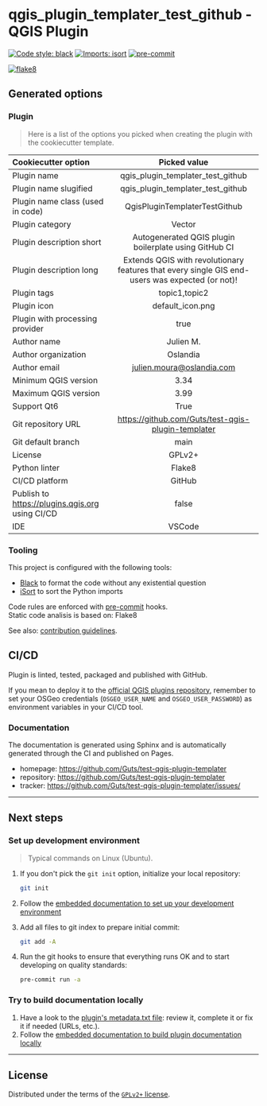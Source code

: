 # qgis_plugin_templater_test_github - QGIS Plugin

[![Code style: black](https://img.shields.io/badge/code%20style-black-000000.svg)](https://github.com/psf/black)
[![Imports: isort](https://img.shields.io/badge/%20imports-isort-%231674b1?style=flat&labelColor=ef8336)](https://pycqa.github.io/isort/)
[![pre-commit](https://img.shields.io/badge/pre--commit-enabled-brightgreen?logo=pre-commit&logoColor=white)](https://github.com/pre-commit/pre-commit)


[![flake8](https://img.shields.io/badge/linter-flake8-green)](https://flake8.pycqa.org/)

## Generated options

### Plugin

> Here is a list of the options you picked when creating the plugin with the cookiecutter template.

| Cookiecutter option | Picked value |
| :------------------ | :----------: |
| Plugin name | qgis_plugin_templater_test_github |
| Plugin name slugified | qgis_plugin_templater_test_github |
| Plugin name class (used in code) | QgisPluginTemplaterTestGithub |
| Plugin category | Vector |
| Plugin description short | Autogenerated QGIS plugin boilerplate using GitHub CI |
| Plugin description long | Extends QGIS with revolutionary features that every single GIS end-users was expected (or not)! |
| Plugin tags | topic1,topic2 |
| Plugin icon | default_icon.png |
| Plugin with processing provider | true |
| Author name | Julien M. |
| Author organization | Oslandia |
| Author email | julien.moura@oslandia.com |
| Minimum QGIS version | 3.34 |
| Maximum QGIS version | 3.99 |
| Support Qt6 | True |
| Git repository URL | https://github.com/Guts/test-qgis-plugin-templater |
| Git default branch | main |
| License | GPLv2+ |
| Python linter | Flake8 |
| CI/CD platform | GitHub |
| Publish to <https://plugins.qgis.org> using CI/CD | false |
| IDE | VSCode |

### Tooling

This project is configured with the following tools:

- [Black](https://black.readthedocs.io/en/stable/) to format the code without any existential question
- [iSort](https://pycqa.github.io/isort/) to sort the Python imports

Code rules are enforced with [pre-commit](https://pre-commit.com/) hooks.  
Static code analisis is based on: Flake8

See also: [contribution guidelines](CONTRIBUTING.md).

## CI/CD

Plugin is linted, tested, packaged and published with GitHub.

If you mean to deploy it to the [official QGIS plugins repository](https://plugins.qgis.org/), remember to set your OSGeo credentials (`OSGEO_USER_NAME` and `OSGEO_USER_PASSWORD`) as environment variables in your CI/CD tool.


### Documentation

The documentation is generated using Sphinx and is automatically generated through the CI and published on Pages.

- homepage: <https://github.com/Guts/test-qgis-plugin-templater>
- repository: <https://github.com/Guts/test-qgis-plugin-templater>
- tracker: <https://github.com/Guts/test-qgis-plugin-templater/issues/>

----

## Next steps

### Set up development environment

> Typical commands on Linux (Ubuntu).

1. If you don't pick the `git init` option, initialize your local repository:

    ```sh
    git init
    ```

1. Follow the [embedded documentation to set up your development environment](./docs/development/environment.md)
1. Add all files to git index to prepare initial commit:

    ```sh
    git add -A
    ```

1. Run the git hooks to ensure that everything runs OK and to start developing on quality standards:

    ```sh
    pre-commit run -a
    ```

### Try to build documentation locally

1. Have a look to the [plugin's metadata.txt file](qgis_plugin_templater_test_github/metadata.txt): review it, complete it or fix it if needed (URLs, etc.).
1. Follow the [embedded documentation to build plugin documentation locally](./docs/development/environment.md)

----

## License

Distributed under the terms of the [`GPLv2+` license](LICENSE).
